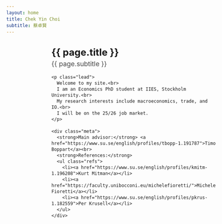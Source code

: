 ```yaml
---
layout: home
title: Chek Yin Choi
subtitle: 蔡卓賢
---
```


<style>
  .hero {
    max-width: 1000px;
    margin: 2rem auto;
    padding: 0 1rem;
    display: grid;
    grid-template-columns: 1fr 1.2fr;
    gap: 1.5rem;
    align-items: center;
  }
  .hero img {
    width: 100%;
    height: auto;
    border-radius: 12px;
    display: block;
  }
  .hero h1 {
    margin: 0 0 .25rem 0;
    font-size: clamp(1.6rem, 2.5vw, 2rem);
    line-height: 1.2;
  }
  .hero .subtitle {
    margin: 0 0 1rem 0;
    font-size: clamp(1rem, 2vw, 1.1rem);
    opacity: .8;
  }
  .lead {
    font-size: 1.05rem;
    line-height: 1.6;
    margin: 0 0 1rem 0;
  }
  .meta {
    font-size: .98rem;
    line-height: 1.5;
  }
  .refs {
    margin: .4rem 0 0 0;
    padding-left: 1.1rem;
  }
  @media (max-width: 760px) {
    .hero { grid-template-columns: 1fr; }
  }
</style>

<div class="hero">
  <figure>
    <img src="/assets/img/portrait_lowres.jpg" alt="Portrait of Chek Yin Choi">
  </figure>

  <section>
    <h1>{{ page.title }}</h1>
    <div class="subtitle">{{ page.subtitle }}</div>

    <p class="lead">
      Welcome to my site.<br>
      I am an Economics PhD student at IIES, Stockholm University.<br>
      My research interests include macroeconomics, trade, and IO.<br>
      I will be on the 25/26 job market.
    </p>

    <div class="meta">
      <strong>Main advisor:</strong> <a href="https://www.su.se/english/profiles/tbopp-1.191787">Timo Boppart</a><br>
      <strong>References:</strong>
      <ul class="refs">
        <li><a href="https://www.su.se/english/profiles/kmitm-1.196208">Kurt Mitman</a></li>
        <li><a href="https://faculty.unibocconi.eu/michelefioretti/">Michele Fioretti</a></li>
        <li><a href="https://www.su.se/english/profiles/pkrus-1.182559">Per Krusell</a></li>
      </ul>
    </div>
  </section>
</div>
